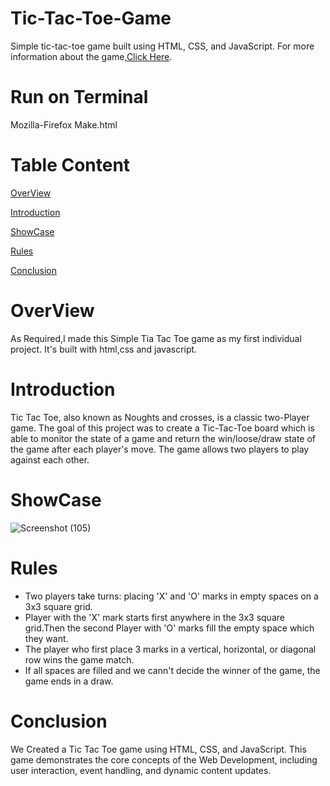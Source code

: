 # Tic-Tac-Toe-Game
Simple tic-tac-toe game built using HTML, CSS, and JavaScript. For more information about the game,[Click Here](https://en.wikipedia.org/wiki/Tic-tac-toe/).

# Run on Terminal
Mozilla-Firefox Make.html

# Table Content
[OverView](https://github.com/Sauravkr1806/Tic-Tac-Toe-Game?tab=readme-ov-file#overview/)

[Introduction](https://github.com/Sauravkr1806/Tic-Tac-Toe-Game?tab=readme-ov-file#introduction/)

[ShowCase](https://github.com/Sauravkr1806/Tic-Tac-Toe-Game?tab=readme-ov-file#showcase/)

[Rules](https://github.com/Sauravkr1806/Tic-Tac-Toe-Game?tab=readme-ov-file#rules/)

[Conclusion](https://github.com/Sauravkr1806/Tic-Tac-Toe-Game/blob/main/README.md#conclusion/)
# OverView
As Required,I made this Simple Tia Tac Toe game as my first individual project. It's built with html,css and javascript.

# Introduction
Tic Tac Toe, also known as Noughts and crosses, is a classic two-Player game. The goal of this project was to create a Tic-Tac-Toe board which is able to monitor the state of a game and return the win/loose/draw state of the game after each player's move. The game allows two players to play against each other.

# ShowCase
![Screenshot (105)](https://github.com/Sauravkr1806/Tic-Tac-Toe-Game/assets/136987475/d2e95f6f-37f4-459a-b2c2-b3797bdd09e2)

# Rules
* Two players take turns: placing 'X' and 'O' marks in empty spaces on a 3x3 square grid.
* Player with the 'X' mark starts first anywhere in the 3x3 square grid.Then the second Player with 'O' marks fill the empty space which they want.
* The player who first place 3 marks in a vertical, horizontal, or diagonal row wins the game match.
* If all spaces are filled and we cann't decide the winner of the game, the game ends in a draw.

# Conclusion
We Created a Tic Tac Toe game using HTML, CSS, and JavaScript. This game demonstrates the core concepts of the Web Development, including user interaction, event handling, and dynamic content updates. 
